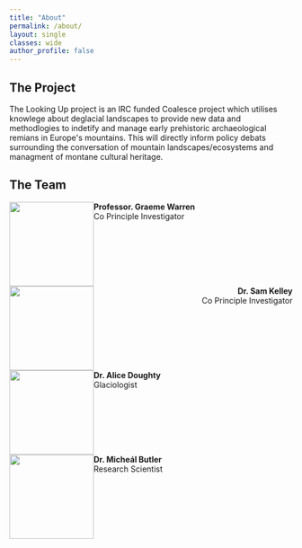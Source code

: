 ```yaml
---
title: "About"
permalink: /about/
layout: single
classes: wide
author_profile: false
---
```


## The Project

The Looking Up project is an IRC funded Coalesce project which utilises knowlege about deglacial landscapes to provide new data and methodlogies to indetify and manage early prehistoric archaeological remians in Europe's mountains. This will directly inform policy debats surrounding the conversation of mountain landscapes/ecosystems and managment of montane cultural heritage.

## The Team

<div style="clear: both;">
  <div style="float: left; margin-right 10%;">
    <img width = "150" height = "150" src="/min-web-template/assets/images/graeme.jpg" alt="">
  </div>
  <div>
    <p><b>Professor. Graeme Warren</b><br>Co Principle Investigator</p>
  </div>
</div>

<div style="clear: both;">
  <div style="float: left; margin-right 20%;">
    <img width = "150" height = "150" src="/min-web-template/assets/images/sam.jpg" alt="">
  </div>
  <div>
    <p style="text-align:right"><b>Dr. Sam Kelley</b><br>Co Principle Investigator</p>
  </div>
</div>

<div style="clear: both;">
  <div style="float: left; margin-right 30%;">
    <img width = "150" height = "150" src="/min-web-template/assets/images/alice.jpg" alt="">
  </div>
  <div>
    <p><b>Dr. Alice Doughty</b><br>Glaciologist</p>
  </div>
</div>

<div style="clear: both;">
  <div style="float: left; margin-right 40%;">
    <img width = "150" height = "150" src="/min-web-template/assets/images/micheal.jpg" alt="">
  </div>
  <div>
    <p><b>Dr. Micheál Butler</b><br>Research Scientist</p>
  </div>
</div>
